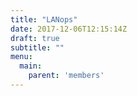 ```yaml
---
title: "LANops"
date: 2017-12-06T12:15:14Z
draft: true
subtitle: ""
menu:
  main:
    parent: 'members'
---
```



